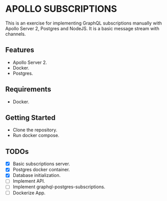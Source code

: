 # APOLLO SUBSCRIPTIONS

This is an exercise for implementing GraphQL subscriptions manually with
Apollo Server 2, Postgres and NodeJS. It is a basic message stream with
channels.

## Features

- Apollo Server 2.
- Docker.
- Postgres.

## Requirements

- Docker.

## Getting Started

- Clone the repository.
- Run docker compose.

## TODOs

- [X] Basic subscriptions server.
- [X] Postgres docker container.
- [X] Database initialization.
- [ ] Implement API.
- [ ] Implement graphql-postgres-subscriptions.
- [ ] Dockerize App.